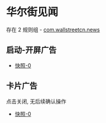 # 华尔街见闻

存在 2 规则组 - [com.wallstreetcn.news](/src/apps/com.wallstreetcn.news.ts)

## 启动-开屏广告

- [快照-0](https://i.gkd.li/import/12850458)

## 卡片广告

点击关闭, 无后续确认操作

- [快照-0](https://i.gkd.li/import/13262717)
